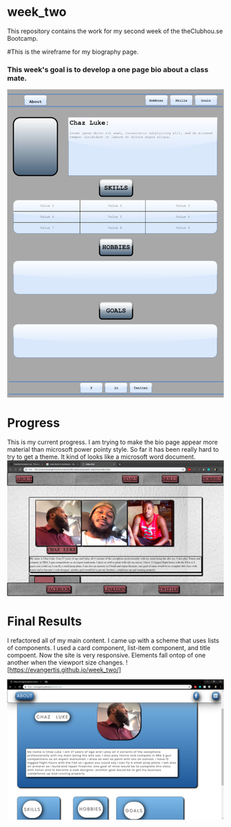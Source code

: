 # week_two
This repository contains the work for my second week of the theClubhou.se Bootcamp.

#This is the wireframe for my biography page.
### This week's goal is to develop a one page bio about a class mate.
![alt text](Chaz_biography.png)

# Progress 
This is my current progress. I am trying to make the bio page appear more material than microsoft power pointy style. So far it has been really hard to try to get a theme. It kind of looks like a microsoft word document.
![alt text](microsoftword.png)

# Final Results
I refactored all of my main content. I came up with a scheme that uses lists of components. I used a card component, list-item component, and title compoent. Now the site is very responsive. Elements fall ontop of one another when the viewport size changes. 
![https://evangertis.github.io/week_two/]

![alt text](final_version.PNG)


